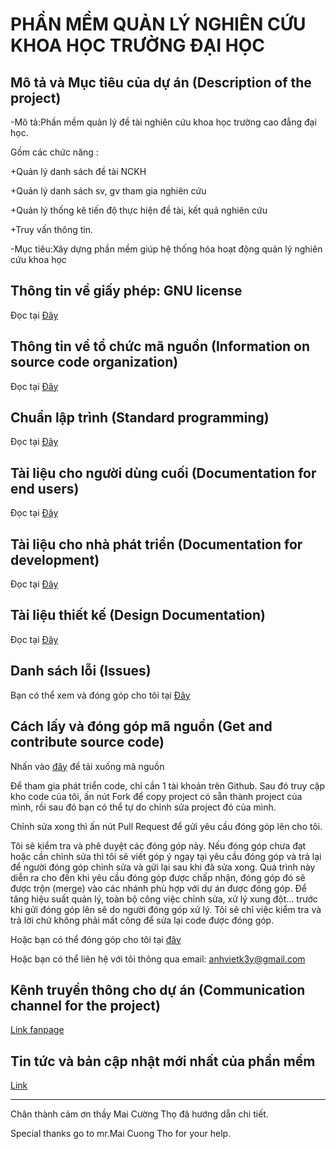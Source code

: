 # PHẦN MỀM QUẢN LÝ NGHIÊN CỨU KHOA HỌC TRƯỜNG ĐẠI HỌC

## Mô tả và Mục tiêu của dự án (Description of the project)

-Mô tả:Phần mềm quản lý đề tài nghiên cứu khoa học trường cao đẳng đại học.

Gồm các chức năng :

+Quản lý danh sách đề tài NCKH

+Quản lý danh sách sv, gv tham gia nghiên cứu

+Quản lý thống kê tiến độ thực hiện đề tài, kết quả nghiên cứu

+Truy vấn thông tin.

-Mục tiêu:Xây dựng phần mềm giúp hệ thống hóa hoạt động quản  lý nghiên cứu khoa học

## Thông tin về giấy phép: GNU license

Đọc tại [Đây](https://github.com/anhviettran2503/QLDT/blob/master/LICENSE)

## Thông tin về tổ chức mã nguồn (Information on source code organization)

Đọc tại [Đây](https://github.com/anhviettran2503/QLDT/blob/master/Information%20on%20source%20code%20organization.md)

## Chuẩn lập trình (Standard programming)

Đọc tại [Đây](https://github.com/anhviettran2503/QLDT/blob/master/Standard%20programming.md)

## Tài liệu cho người dùng cuối (Documentation for end users)

Đọc tại [Đây](https://github.com/anhviettran2503/QLDT/blob/master/Documentation%20for%20end%20users.md)

## Tài liệu cho nhà phát triển (Documentation for development)

Đọc tại [Đây](https://github.com/anhviettran2503/QLDT/blob/master/Documentation%20for%20developers.md)

## Tài liệu thiết kế (Design Documentation)

Đọc tại [Đây](https://github.com/anhviettran2503/QLDT/blob/master/Design%20document.md)

## Danh sách lỗi (Issues)

Bạn có thể xem và đóng góp cho tôi tại [Đây](https://github.com/anhviettran2503/QLDT/issues)

## Cách lấy và đóng góp mã nguồn (Get and contribute source code)

Nhấn vào [đây](https://github.com/anhviettran2503/QLDT.git) để tải xuống mã nguồn

Để tham gia phát triển code, chỉ cần 1 tài khoản trên Github. Sau đó truy cập kho code của tôi, ấn nút Fork để copy project có sẵn thành project của mình, rồi sau đó bạn có thể tự do chỉnh sửa project đó của mình.

Chỉnh sửa xong thì ấn nút Pull Request để gửi yêu cầu đóng góp lên cho tôi.

Tôi sẽ kiểm tra và phê duyệt các đóng góp này. Nếu đóng góp chưa đạt hoặc cần chỉnh sửa thì tôi sẽ viết góp ý ngay tại yêu cầu đóng góp và trả lại để người đóng góp chỉnh sửa và gửi lại sau khi đã sửa xong. Quá trình này diễn ra cho đến khi yêu cầu đóng góp được chấp nhận, đóng góp đó sẽ được trộn (merge) vào các nhánh phù hợp với dự án được đóng góp.
Để tăng hiệu suất quản lý, toàn bộ công việc chỉnh sửa, xử lý xung đột... trước khi gửi đóng góp lên sẽ do người đóng góp xử lý. Tôi sẽ chỉ việc kiểm tra và trả lời chứ không phải mất công để sửa lại code được đóng góp.

Hoặc bạn có thể đóng góp cho tôi tại [đây](https://github.com/anhviettran2503/QLDT/issues)

Hoặc bạn có thể liên hệ với tôi thông qua email: anhvietk3y@gmail.com

## Kênh truyền thông cho dự án (Communication channel for the project)

[Link fanpage](https://www.facebook.com/Ph%E1%BA%A7n-m%E1%BB%81m-qu%E1%BA%A3n-l%C3%BD-NCKH-1939284963027864/)

## Tin tức và bản cập nhật mới nhất của phần mềm

[Link](https://www.facebook.com/permalink.php?story_fbid=1939480783008282&id=1939284963027864)

---

Chân thành cảm ơn thầy Mai Cường Thọ đã hướng dẫn chi tiết.

Special thanks go to mr.Mai Cuong Tho for your help.


